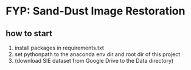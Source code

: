 # FYP: Sand-Dust Image Restoration

## how to start
1. install packages in requirements.txt
2. set pythonpath to the anaconda env dir and root dir of this project
3. (download SIE dataset from Google Drive to the Data directory)